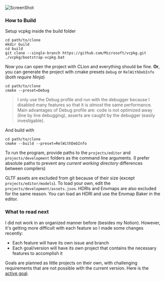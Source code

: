 ![ScreenShot](https://drive.google.com/uc?export=view&id=1P4RQFhDjnaFaes-Lgcotvu9DJII12MQI)


### How to Build

Setup vcpkg inside the build folder
```
cd path/to/clone
mkdir build
cd build
git clone --single-branch https://github.com/Microsoft/vcpkg.git
./vcpkg/bootstrap-vcpkg.bat
```

Now you can open the project with CLion and everything should be fine.
**Or**, you can generate the project with cmake presets `Debug` or `RelWithDebInfo` (_both require Ninja_)
```
cd path/to/clone
cmake --preset=Debug
```
> I only use the Debug profile and run with the debugger because I disabled many features so that it is _almost_ the same performance.
Main advantages of Debug profile are: code is not optimized away (line by line debugging), asserts are caught by the debugger (easily investigable).


And build with
```
cd path/to/clone
cmake --build --preset=RelWithDebInfo
```

To run the program, provide paths to the `projects/editor` and `projects/development` folders as the command line arguments.
(I prefer absolute paths to prevent any _current working directory_ differences between compilers) 

GLTF assets are excluded from git because of their size (except `projects/editor/models`). To load your own, edit the `projects/development/assets.json`.
HDRIs and Envmaps are also excluded for the same reason. You can load an HDRI and use the Envmap Baker in the editor.


### What to read next

I did not work in an organized manner before (besides my Notion).
However, it's getting more difficult with each feature so I made some changes recently:
- Each feature will have its own issue and branch
- Each goal/version will have its own project that contains the necessary features to accomplish it

Goals are planned as little projects on their own, with challenging requirements that are not possible with the current version.
Here is the [active goal](https://github.com/bekorn/GoodEnoughRenderer/issues/2).
